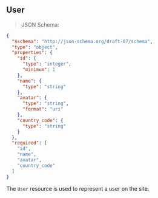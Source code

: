 ## User

> JSON Schema:

```json
{
  "$schema": "http://json-schema.org/draft-07/schema",
  "type": "object",
  "properties": {
    "id": {
      "type": "integer",
      "minimum": 1
    },
    "name": {
      "type": "string"
    },
    "avatar": {
      "type": "string",
      "format": "uri"
    },
    "country_code": {
      "type": "string"
    }
  },
  "required": [
    "id",
    "name",
    "avatar",
    "country_code"
  ]
}
```

The `User` resource is used to represent a user on the site.
